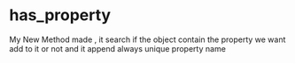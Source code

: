 # has_property
My New Method made , it search if the object contain the property we want add to it or not and it append always  unique property  name 
